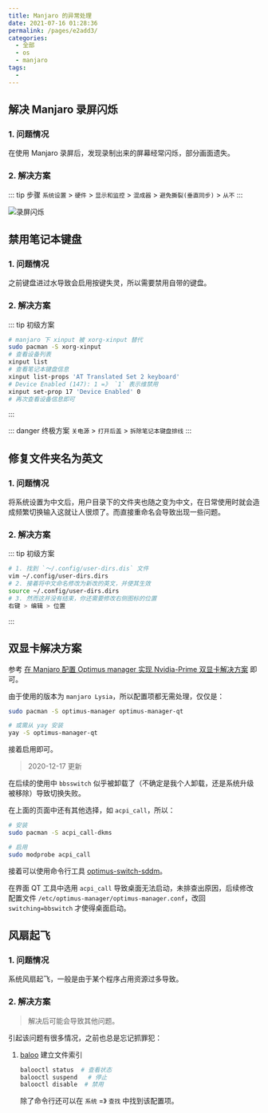 ```yaml
---
title: Manjaro 的异常处理
date: 2021-07-16 01:28:36
permalink: /pages/e2add3/
categories: 
  - 全部
  - os
  - manjaro
tags: 
  - 
---
```


## 解决 Manjaro 录屏闪烁

### 1. 问题情况

在使用 Manjaro 录屏后，发现录制出来的屏幕经常闪烁，部分画面遗失。

### 2. 解决方案

::: tip 步骤
`系统设置` > `硬件` > `显示和监控` > `混成器` > `避免撕裂(垂直同步)` > `从不`
:::

![录屏闪烁](/os/manjaro/screen-flashing-when-recording.png)



## 禁用笔记本键盘

### 1. 问题情况

之前键盘进过水导致会启用按键失灵，所以需要禁用自带的键盘。

### 2. 解决方案

::: tip 初级方案  
```bash
# manjaro 下 xinput 被 xorg-xinput 替代
sudo pacman -S xorg-xinput
# 查看设备列表
xinput list
# 查看笔记本键盘信息 
xinput list-props 'AT Translated Set 2 keyboard'
# Device Enabled (147): 1 =》 `1` 表示维禁用
xinput set-prop 17 'Device Enabled' 0
# 再次查看设备信息即可
```
:::

::: danger 终极方案
`关电源` > `打开后盖` > `拆除笔记本键盘排线`
:::



## 修复文件夹名为英文

### 1. 问题情况

将系统设置为中文后，用户目录下的文件夹也随之变为中文，在日常使用时就会造成频繁切换输入这就让人很烦了。而直接重命名会导致出现一些问题。

### 2. 解决方案

::: tip 初级方案  

```bash
# 1. 找到 `～/.config/user-dirs.dis` 文件
vim ~/.config/user-dirs.dirs 
# 2. 接着将中文命名修改为新改的英文，并使其生效
source ~/.config/user-dirs.dirs
# 3. 然而这并没有结束，你还需要修改右侧图标的位置
右键 > 编辑 > 位置
```

:::



## 双显卡解决方案

参考 [在 Manjaro 配置 Optimus manager 实现 Nvidia-Prime 双显卡解决方案](https://blog.kongjune.com/manjaro-prime/) 即可。

由于使用的版本为 `manjaro Lysia`，所以配置项都无需处理，仅仅是：

```bash
sudo pacman -S optimus-manager optimus-manager-qt

# 或需从 yay 安装
yay -S optimus-manager-qt
```

接着启用即可。

> 2020-12-17 更新

在后续的使用中 `bbsswitch` 似乎被卸载了（不确定是我个人卸载，还是系统升级被移除）导致切换失败。

在上面的页面中还有其他选择，如 `acpi_call`，所以：

```bash
# 安装
sudo pacman -S acpi_call-dkms

# 启用
sudo modprobe acpi_call
```

接着可以使用命令行工具 [optimus-switch-sddm](https://github.com/dglt1/optimus-switch-sddm)。

在界面 QT 工具中选用 `acpi_call` 导致桌面无法启动，未排查出原因，后续修改配置文件 `/etc/optimus-manager/optimus-manager.conf`，改回 `switching=bbswitch` 才使得桌面启动。



## 风扇起飞

### 1. 问题情况

系统风扇起飞，一般是由于某个程序占用资源过多导致。

### 2. 解决方案

> 解决后可能会导致其他问题。

引起该问题有很多情况，之前也总是忘记抓罪犯：

1. [baloo](https://wiki.archlinux.org/index.php/Baloo) 建立文件索引

   ```bash
   balooctl status  # 查看状态
   balooctl suspend   # 停止
   balooctl disable  # 禁用
   ```

   除了命令行还可以在 `系统` =》 `查找` 中找到该配置项。